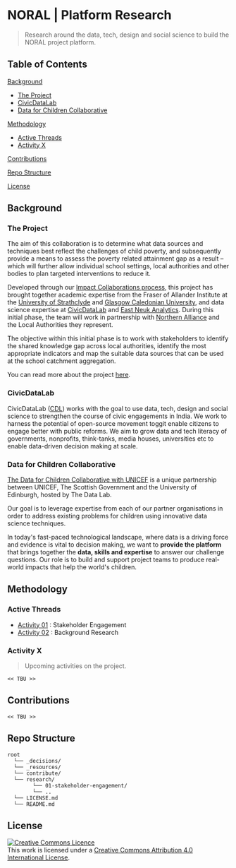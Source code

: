 # NORAL | Platform Research

> Research around the data, tech, design and social science to build the NORAL project platform.

## Table of Contents

[Background](#background)
- [The Project](#the-project)
- [CivicDataLab](#civicdatalab)
- [Data for Children Collaborative](#data-for-children-collaborative)

[Methodology](#methodology)
- [Active Threads](#active-threads)
- [Activity X](#activity-x)

[Contributions](#contributions)

[Repo Structure](#repo-structure)

[License](#license)

## Background

### The Project

The aim of this collaboration is to determine what data sources and techniques best reflect the challenges of child poverty, and subsequently provide a means to assess the poverty related attainment gap as a result – which will further allow individual school settings, local authorities and other bodies to plan targeted interventions to reduce it.

Developed through our [Impact Collaborations process](https://www.dataforchildrencollaborative.com/impact-collaborations-1), this project has brought together academic expertise from the Fraser of Allander Institute at the [University of Strathclyde](https://www.strath.ac.uk/business/economics/fraserofallanderinstitute/) and [Glasgow Caledonian University](https://www.gcu.ac.uk/), and data science expertise at [CivicDataLab](https://civicdatalab.in/) and [East Neuk Analytics](https://eastneukanalytics.com/). During this initial phase, the team will work in partnership with [Northern Alliance](https://northernalliance.scot/) and the Local Authorities they represent.

The objective within this initial phase is to work with stakeholders to identify the shared knowledge gap across local authorities, identify the most appropriate indicators and map the suitable data sources that can be used at the school catchment aggregation.

You can read more about the project [here](https://www.dataforchildrencollaborative.com/poverty/northern-alliance).

### CivicDataLab

CivicDataLab ([CDL](https://civicdatalab.in/)) works with the goal to use data, tech, design and social science to strengthen the course of civic engagements in India. We work to harness the potential of open-source movement toggit enable citizens to engage better with public reforms. We aim to grow data and tech literacy of governments, nonprofits, think-tanks, media houses, universities etc to enable data-driven decision making at scale.

### Data for Children Collaborative

[The Data for Children Collaborative with UNICEF](https://www.dataforchildrencollaborative.com/) is a unique partnership between UNICEF, The Scottish Government and the University of Edinburgh, hosted by The Data Lab. 

Our goal is to leverage expertise from each of our partner organisations in order to address existing problems for children using innovative data science techniques. 

In today's fast-paced technological landscape, where data is a driving force and evidence is vital to decision making, we want to **provide the platform** that brings together the **data, skills and expertise** to answer our challenge questions. Our role is to build and support project teams to produce real-world impacts that help the world's children. 

## Methodology

### Active Threads

- [Activity 01](research/01-stakeholder-engagement) : Stakeholder Engagement
- [Activity 02](research/02-background-research) : Background Research

### Activity X
> Upcoming activities on the project.

`<< TBU >>`

## Contributions

`<< TBU >>`

## Repo Structure

```
root
  └── _decisions/
  └── _resources/
  └── contribute/
  └── research/
        └── 01-stakeholder-engagement/
        └── ..
  └── LICENSE.md
  └── README.md
```

## License

<a rel="license" href="http://creativecommons.org/licenses/by/4.0/"><img alt="Creative Commons Licence" style="border-width:0" src="https://i.creativecommons.org/l/by/4.0/88x31.png" /></a><br />This work is licensed under a <a rel="license" href="http://creativecommons.org/licenses/by/4.0/">Creative Commons Attribution 4.0 International License</a>.
